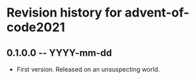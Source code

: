# Revision history for advent-of-code2021

## 0.1.0.0 -- YYYY-mm-dd

* First version. Released on an unsuspecting world.
